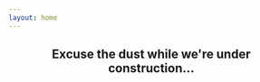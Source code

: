 ```yaml
---
layout: home
---
```


<h2 style="text-align: center" >Excuse the dust while we're under construction...</h2>
